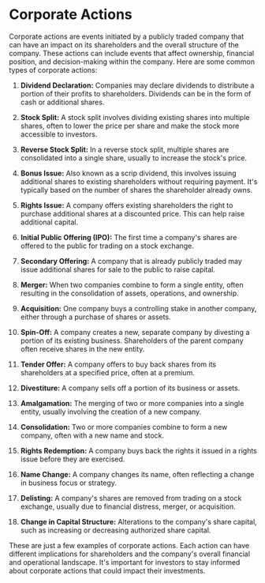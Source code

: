 # Corporate Actions

Corporate actions are events initiated by a publicly traded company that can have an impact on its shareholders and the overall structure of the company. These actions can include events that affect ownership, financial position, and decision-making within the company. Here are some common types of corporate actions:

1. **Dividend Declaration:** Companies may declare dividends to distribute a portion of their profits to shareholders. Dividends can be in the form of cash or additional shares.

2. **Stock Split:** A stock split involves dividing existing shares into multiple shares, often to lower the price per share and make the stock more accessible to investors.

3. **Reverse Stock Split:** In a reverse stock split, multiple shares are consolidated into a single share, usually to increase the stock's price.

4. **Bonus Issue:** Also known as a scrip dividend, this involves issuing additional shares to existing shareholders without requiring payment. It's typically based on the number of shares the shareholder already owns.

5. **Rights Issue:** A company offers existing shareholders the right to purchase additional shares at a discounted price. This can help raise additional capital.

6. **Initial Public Offering (IPO):** The first time a company's shares are offered to the public for trading on a stock exchange.

7. **Secondary Offering:** A company that is already publicly traded may issue additional shares for sale to the public to raise capital.

8. **Merger:** When two companies combine to form a single entity, often resulting in the consolidation of assets, operations, and ownership.

9. **Acquisition:** One company buys a controlling stake in another company, either through a purchase of shares or assets.

10. **Spin-Off:** A company creates a new, separate company by divesting a portion of its existing business. Shareholders of the parent company often receive shares in the new entity.

11. **Tender Offer:** A company offers to buy back shares from its shareholders at a specified price, often at a premium.

12. **Divestiture:** A company sells off a portion of its business or assets.

13. **Amalgamation:** The merging of two or more companies into a single entity, usually involving the creation of a new company.

14. **Consolidation:** Two or more companies combine to form a new company, often with a new name and stock.

15. **Rights Redemption:** A company buys back the rights it issued in a rights issue before they are exercised.

16. **Name Change:** A company changes its name, often reflecting a change in business focus or strategy.

17. **Delisting:** A company's shares are removed from trading on a stock exchange, usually due to financial distress, merger, or acquisition.

18. **Change in Capital Structure:** Alterations to the company's share capital, such as increasing or decreasing authorized share capital.

These are just a few examples of corporate actions. Each action can have different implications for shareholders and the company's overall financial and operational landscape. It's important for investors to stay informed about corporate actions that could impact their investments.